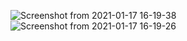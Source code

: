 ![Screenshot from 2021-01-17 16-19-38](https://user-images.githubusercontent.com/47910241/104838439-f7e79500-58e0-11eb-8e38-b89fb4c95dbd.png)
![Screenshot from 2021-01-17 16-19-26](https://user-images.githubusercontent.com/47910241/104838446-ffa73980-58e0-11eb-9771-c879698cf106.png)
